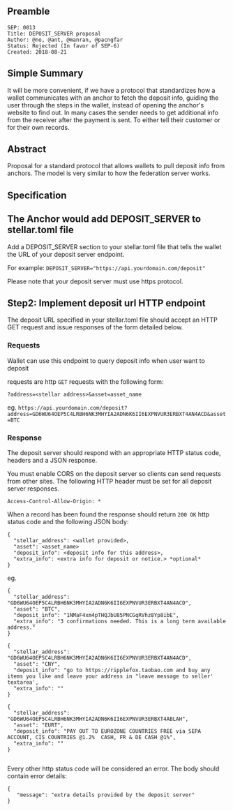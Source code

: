 ## Preamble

```
SEP: 0013
Title: DEPOSIT_SERVER proposal
Author: @no, @ant, @manran, @pacngfar
Status: Rejected (In favor of SEP-6)
Created: 2018-08-21
```

## Simple Summary

It will be more convenient, if we have a protocol that standardizes how a
wallet communicates with an anchor to fetch the deposit info, guiding the user
through the steps in the wallet, instead of opening the anchor's website to
find out. In many cases the sender needs to get additional info from the
receiver after the payment is sent. To either tell their customer or for their
own records.

## Abstract

Proposal for a standard protocol that allows wallets to pull deposit info from
anchors. The model is very similar to how the federation server works.

## Specification

## The Anchor would add DEPOSIT_SERVER to stellar.toml file

Add a DEPOSIT_SERVER section to your stellar.toml file that tells the wallet
the URL of your deposit server endpoint.

For example: `DEPOSIT_SERVER="https://api.yourdomain.com/deposit"`

Please note that your deposit server must use https protocol.

## Step2: Implement deposit url HTTP endpoint

The deposit URL specified in your stellar.toml file should accept an HTTP GET
request and issue responses of the form detailed below.

### Requests

Wallet can use this endpoint to query deposit info when user want to deposit

requests are http `GET` requests with the following form:

`?address=<stellar address>&asset=asset_name`

eg.
`https://api.yourdomain.com/deposit?address=GD6WU64OEP5C4LRBH6NK3MHYIA2ADN6K6II6EXPNVUR3ERBXT4AN4ACD&asset=BTC`

### Response

The deposit server should respond with an appropriate HTTP status code, headers
and a JSON response.

You must enable CORS on the deposit server so clients can send requests from
other sites. The following HTTP header must be set for all deposit server
responses.

```
Access-Control-Allow-Origin: *
```

When a record has been found the response should return `200 OK` http status
code and the following JSON body:

```
{
  "stellar_address": <wallet provided>,
  "asset": <asset_name>
  "deposit_info": <deposit info for this address>,
  "extra_info": <extra info for deposit or notice.> *optional*
}
```

eg.

```
{
  "stellar_address": "GD6WU64OEP5C4LRBH6NK3MHYIA2ADN6K6II6EXPNVUR3ERBXT4AN4ACD",
  "asset": "BTC",
  "deposit_info": "1NMaF4xm4pTHQJbU85PNCGqRVhz8Yp8ibE",
  "extra_info": "3 confirmations needed. This is a long term available address."
}
```

```
{
  "stellar_address": "GD6WU64OEP5C4LRBH6NK3MHYIA2ADN6K6II6EXPNVUR3ERBXT4AN4ACD",
  "asset": "CNY",
  "deposit_info": "go to https://ripplefox.taobao.com and buy any items you like and leave your address in "leave message to seller' textarea',
  "extra_info": ""
}
```

```
{
  "stellar_address": "GD6WU64OEP5C4LRBH6NK3MHYIA2ADN6K6II6EXPNVUR3ERBXT4ABLAH",
  "asset": "EURT",
  "deposit_info": "PAY OUT TO EUROZONE COUNTRIES FREE via SEPA ACCOUNT, CIS COUNTRIES @1.2%  CASH, FR & DE CASH @1%",
  "extra_info": ""
}


```

Every other http status code will be considered an error. The body should
contain error details:

```
{
   "message": "extra details provided by the deposit server"
}
```
